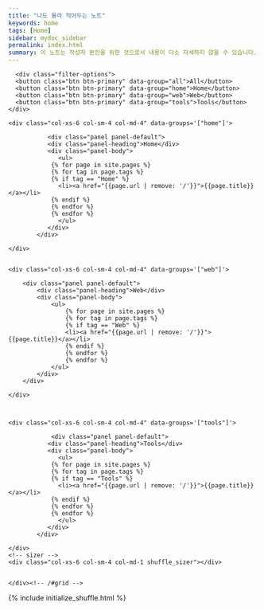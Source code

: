 ```yaml
---
title: "나도 몰라 적어두는 노트"
keywords: home
tags: [Home]
sidebar: mydoc_sidebar
permalink: index.html
summary: 이 노트는 작성자 본인을 위한 것으로서 내용이 다소 자세하지 않을 수 있습니다.
---
```


<script src="js/jquery.shuffle.min.js"></script>
<script src="js/jquery.ba-throttle-debounce.min.js"></script>

      <div class="filter-options">
      <button class="btn btn-primary" data-group="all">All</button>
      <button class="btn btn-primary" data-group="home">Home</button>
      <button class="btn btn-primary" data-group="web">Web</button>
      <button class="btn btn-primary" data-group="tools">Tools</button>
    </div>      

<div id="grid" class="row">


    <div class="col-xs-6 col-sm-4 col-md-4" data-groups='["home"]'>

               <div class="panel panel-default">
               <div class="panel-heading">Home</div>
               <div class="panel-body">
                  <ul>
                {% for page in site.pages %}
                {% for tag in page.tags %}
                {% if tag == "Home" %}
                  <li><a href="{{page.url | remove: '/'}}">{{page.title}}</a></li>
                {% endif %}
                {% endfor %}
                {% endfor %} 
                  </ul>
               </div>
            </div>
    
    </div>
   

    <div class="col-xs-6 col-sm-4 col-md-4" data-groups='["web"]'>

        <div class="panel panel-default">
            <div class="panel-heading">Web</div>
            <div class="panel-body">
                <ul>
                    {% for page in site.pages %}
                    {% for tag in page.tags %}
                    {% if tag == "Web" %}
                    <li><a href="{{page.url | remove: '/'}}">{{page.title}}</a></li>
                    {% endif %}
                    {% endfor %}
                    {% endfor %}
                </ul>
            </div>
        </div>
        
    </div>



    <div class="col-xs-6 col-sm-4 col-md-4" data-groups='["tools"]'>

                <div class="panel panel-default">
               <div class="panel-heading">Tools</div>
               <div class="panel-body">
                  <ul>
                {% for page in site.pages %}
                {% for tag in page.tags %}
                {% if tag == "Tools" %}
                  <li><a href="{{page.url | remove: '/'}}">{{page.title}}</a></li>
                {% endif %}
                {% endfor %}
                {% endfor %}
                  </ul>
               </div>
            </div>

    </div>
    <!-- sizer -->
    <div class="col-xs-6 col-sm-4 col-md-1 shuffle_sizer"></div>          


    </div><!-- /#grid -->


{% include initialize_shuffle.html %}